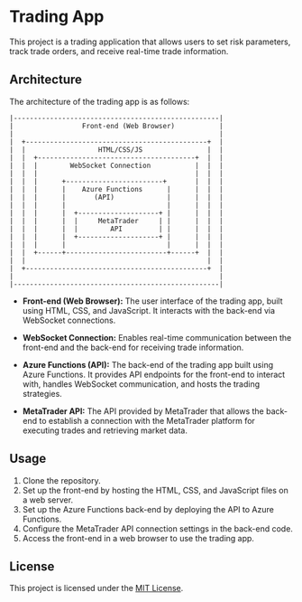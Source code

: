 # Trading App

This project is a trading application that allows users to set risk parameters, track trade orders, and receive real-time trade information.

## Architecture

The architecture of the trading app is as follows:


```
|---------------------------------------------------|
|                 Front-end (Web Browser)           |
|                                                   |
|  +---------------------------------------------+  |
|  |                  HTML/CSS/JS                |  |
|  |  +---------------------------------------+  |  |
|  |  |        WebSocket Connection           |  |  |
|  |  |                                       |  |  |
|  |  |      +------------------------+       |  |  |
|  |  |      |    Azure Functions      |      |  |  |
|  |  |      |       (API)             |      |  |  |
|  |  |      |                         |      |  |  |
|  |  |      |  +--------------------+ |      |  |  |
|  |  |      |  |     MetaTrader     | |      |  |  |
|  |  |      |  |        API         | |      |  |  |
|  |  |      |  +--------------------+ |      |  |  |
|  |  |      |                         |      |  |  |
|  |  +------+-------------------------+------+  |  |
|  |                                             |  |
|  +---------------------------------------------+  |
|                                                   |
|---------------------------------------------------|

```


- **Front-end (Web Browser):** The user interface of the trading app, built using HTML, CSS, and JavaScript. It interacts with the back-end via WebSocket connections.

- **WebSocket Connection:** Enables real-time communication between the front-end and the back-end for receiving trade information.

- **Azure Functions (API):** The back-end of the trading app built using Azure Functions. It provides API endpoints for the front-end to interact with, handles WebSocket communication, and hosts the trading strategies.

- **MetaTrader API:** The API provided by MetaTrader that allows the back-end to establish a connection with the MetaTrader platform for executing trades and retrieving market data.

## Usage

1. Clone the repository.
2. Set up the front-end by hosting the HTML, CSS, and JavaScript files on a web server.
3. Set up the Azure Functions back-end by deploying the API to Azure Functions.
4. Configure the MetaTrader API connection settings in the back-end code.
5. Access the front-end in a web browser to use the trading app.

## License

This project is licensed under the [MIT License](LICENSE).

